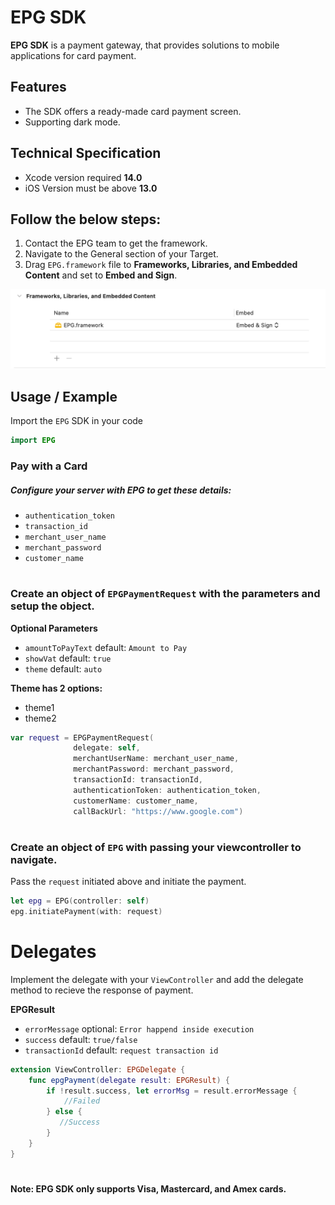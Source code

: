 # EPG SDK

**EPG SDK** is a payment gateway, that provides solutions to mobile applications for card payment.

## Features

- The SDK offers a ready-made card payment screen.
- Supporting dark mode.

## Technical Specification

- Xcode version required **14.0**
- iOS Version must be above **13.0**

## Follow the below steps:

1. Contact the EPG team to get the framework.
2. Navigate to the General section of your Target.
3. Drag ```EPG.framework``` file to **Frameworks, Libraries, and Embedded Content** and set to **Embed and Sign**.

![App Screenshot](https://github.com/arsad02/Islamnu/blob/master/Screenshot%202022-11-15%20at%2012.08.52%20PM.png)

## Usage / Example
Import the `EPG` SDK in your code
```swift
import EPG
```

### Pay with a Card

##### Configure your server with EPG to get these details:
- `authentication_token`
- `transaction_id`
- `merchant_user_name`
- `merchant_password`
- `customer_name`

#
### Create an object of ```EPGPaymentRequest``` with the parameters and setup the object.
**Optional Parameters**
- `amountToPayText` default: `Amount to Pay`
- `showVat` default: `true`
- `theme` default: `auto`

**Theme has 2 options:**
- theme1
- theme2

```swift
var request = EPGPaymentRequest(
              delegate: self,
              merchantUserName: merchant_user_name,
              merchantPassword: merchant_password,
              transactionId: transactionId,
              authenticationToken: authentication_token,
              customerName: customer_name,
              callBackUrl: "https://www.google.com")

 ``` 

#
### Create an object of ```EPG``` with passing your viewcontroller to navigate.

Pass the `request` initiated above and initiate the payment.

```swift                  
let epg = EPG(controller: self)
epg.initiatePayment(with: request)
```

# Delegates
Implement the delegate with your `ViewController` and add the delegate method to recieve the response of payment.

**EPGResult**
- `errorMessage` optional: `Error happend inside execution`
- `success` default: `true/false`
- `transactionId` default: `request transaction id`

```swift
extension ViewController: EPGDelegate {
    func epgPayment(delegate result: EPGResult) {
        if !result.success, let errorMsg = result.errorMessage {
            //Failed
        } else {
           //Success
        }
    }
}
```
#
**Note: EPG SDK only supports Visa, Mastercard, and Amex cards.**
#

